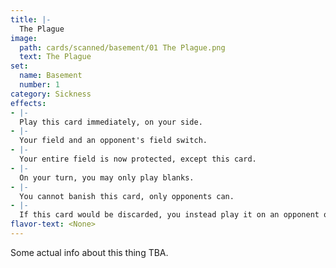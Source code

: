 ```yaml
---
title: |-
  The Plague
image: 
  path: cards/scanned/basement/01 The Plague.png
  text: The Plague
set:
  name: Basement
  number: 1
category: Sickness
effects: 
- |-
  Play this card immediately, on your side.
- |-
  Your field and an opponent's field switch.
- |-
  Your entire field is now protected, except this card.
- |-
  On your turn, you may only play blanks.
- |-
  You cannot banish this card, only opponents can.
- |-
  If this card would be discarded, you instead play it on an opponent of your choice.
flavor-text: <None>
---
```

Some actual info about this thing TBA.
